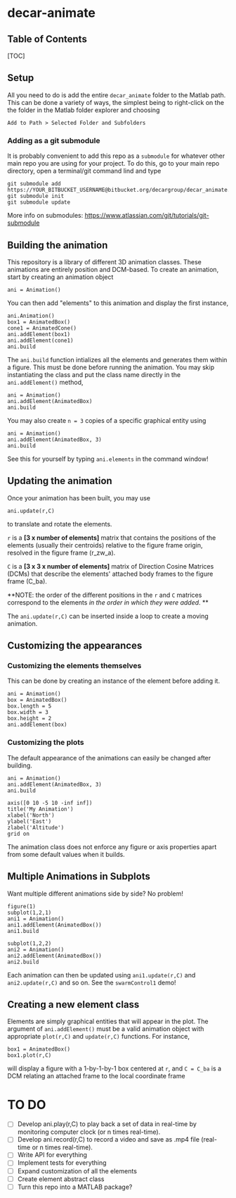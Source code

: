 # decar-animate

## Table of Contents
[TOC]

## Setup
All you need to do is add the entire `decar_animate` folder to the Matlab path. This can be done a variety of ways, the simplest being to right-click on the the folder in the Matlab folder explorer and choosing

    Add to Path > Selected Folder and Subfolders

### Adding as a git submodule
It is probably convenient to add this repo as a `submodule` for whatever other main repo you are using for your project. To do this, go to your main repo directory, open a terminal/git command lind and type


    git submodule add https://YOUR_BITBUCKET_USERNAME@bitbucket.org/decargroup/decar_animate.git
    git submodule init
    git submodule update
    
More info on submodules: https://www.atlassian.com/git/tutorials/git-submodule 
## Building the animation
This repository is a library of different 3D animation classes. These animations are entirely position and DCM-based. To create an animation, start by creating an animation object

    ani = Animation() 

You can then add "elements" to this animation and display the first instance,

    ani.Animation()
    box1 = AnimatedBox()
    cone1 = AnimatedCone()
    ani.addElement(box1)
    ani.addElement(cone1)
    ani.build
    
The `ani.build` function intializes all the elements and generates them within a figure. This must be done before running the animation. You may skip instantiating the class and put the class name directly in the `ani.addElement()` method,
    
    ani = Animation()
    ani.addElement(AnimatedBox)
    ani.build
    
You may also create `n = 3` copies of a specific graphical entity using

    ani = Animation()
    ani.addElement(AnimatedBox, 3)
    ani.build
    
See this for yourself by typing `ani.elements` in the command window!

## Updating the animation
Once your animation has been built, you may use

    ani.update(r,C)
    
to translate and rotate the elements. 

`r` is a **[3 x number of elements]** matrix that contains the positions of the elements (usually their centroids) relative to the figure frame origin, resolved in the figure frame (r_zw_a).

`C` is a **[3 x 3 x number of elements]** matrix of Direction Cosine Matrices (DCMs) that describe the elements' attached body frames to the figure frame (C_ba).

**NOTE: the order of the different positions in the `r` and `C` matrices correspond to the elements *in the order in which they were added*. **

The `ani.update(r,C)` can be inserted inside a loop to create a moving animation.

## Customizing the appearances
### Customizing the elements themselves
This can be done by creating an instance of the element before adding it.

    ani = Animation()
    box = AnimatedBox()
    box.length = 5
    box.width = 3
    box.height = 2
    ani.addElement(box)

    
### Customizing the plots
The default appearance of the animations can easily be changed after building.

    ani = Animation()
    ani.addElement(AnimatedBox, 3)
    ani.build
    
    axis([0 10 -5 10 -inf inf])
    title('My Animation')
    xlabel('North')
    ylabel('East')
    zlabel('Altitude')
    grid on

The animation class does not enforce any figure or axis properties apart from some default values when it builds.

## Multiple Animations in Subplots
Want multiple different animations side by side? No problem! 

    figure(1)
    subplot(1,2,1)
    ani1 = Animation()
    ani1.addElement(AnimatedBox())
    ani1.build
    
    subplot(1,2,2)
    ani2 = Animation()
    ani2.addElement(AnimatedBox())
    ani2.build
    
Each animation can then be updated using `ani1.update(r,C)` and `ani2.update(r,C)` and so on. See the `swarmControl1` demo!


## Creating a new element class
Elements are simply graphical entities that will appear in the plot. The argument of `ani.addElement()` must be a valid animation object with appropriate `plot(r,C)` and `update(r,C)` functions. For instance,

    box1 = AnimatedBox()
    box1.plot(r,C)

will display a figure with a 1-by-1-by-1 box centered at `r`, and `C = C_ba` is a DCM relating an attached frame to the local coordinate frame

# TO DO

- [ ] Develop ani.play(r,C) to play back a set of data in real-time by monitoring computer clock (or n times real-time). 
- [ ] Develop ani.record(r,C) to record a video and save as .mp4 file (real-time or n times real-time).
- [ ] Write API for everything
- [ ] Implement tests for everything
- [ ] Expand customization of all the elements
- [ ] Create element abstract class
- [ ] Turn this repo into a MATLAB package?